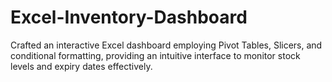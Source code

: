 # Excel-Inventory-Dashboard
Crafted an interactive Excel dashboard employing Pivot Tables, Slicers, and conditional formatting, providing an intuitive interface to monitor stock levels and expiry dates effectively.
